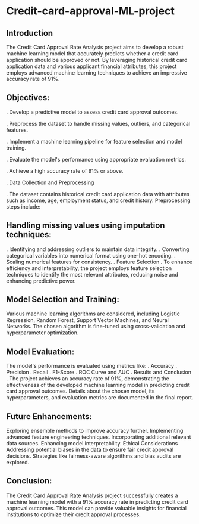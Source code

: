 # Credit-card-approval-ML-project

## Introduction
The Credit Card Approval Rate Analysis project aims to develop a robust machine learning model that accurately predicts whether a credit card application should be approved or not. By leveraging historical credit card application data and various applicant financial attributes, this project employs advanced machine learning techniques to achieve an impressive accuracy rate of 91%.

## Objectives:

. Develop a predictive model to assess credit card approval outcomes.

. Preprocess the dataset to handle missing values, outliers, and categorical features.

. Implement a machine learning pipeline for feature selection and model training.

. Evaluate the model's performance using appropriate evaluation metrics.

. Achieve a high accuracy rate of 91% or above.

. Data Collection and Preprocessing

. The dataset contains historical credit card application data with attributes such as income, age, employment status, and credit history. Preprocessing steps include:

## Handling missing values using imputation techniques:

. Identifying and addressing outliers to maintain data integrity.
. Converting categorical variables into numerical format using one-hot encoding.
. Scaling numerical features for consistency.
. Feature Selection
. To enhance efficiency and interpretability, the project employs feature selection techniques to identify the most relevant attributes, reducing noise and enhancing predictive power.

## Model Selection and Training:

Various machine learning algorithms are considered, including Logistic Regression, Random Forest, Support Vector Machines, and Neural Networks. The chosen algorithm is fine-tuned using cross-validation and hyperparameter optimization.

## Model Evaluation:

The model's performance is evaluated using metrics like:
. Accuracy
. Precision
. Recall
. F1-Score
. ROC Curve and AUC
. Results and Conclusion
. The project achieves an accuracy rate of 91%, demonstrating the effectiveness of the developed machine learning model in predicting credit card approval outcomes. Details about the chosen model, its hyperparameters, and evaluation metrics are documented in the final report.

## Future Enhancements:

Exploring ensemble methods to improve accuracy further.
Implementing advanced feature engineering techniques.
Incorporating additional relevant data sources.
Enhancing model interpretability.
Ethical Considerations
Addressing potential biases in the data to ensure fair credit approval decisions. Strategies like fairness-aware algorithms and bias audits are explored.

## Conclusion:

The Credit Card Approval Rate Analysis project successfully creates a machine learning model with a 91% accuracy rate in predicting credit card approval outcomes. This model can provide valuable insights for financial institutions to optimize their credit approval processes.

